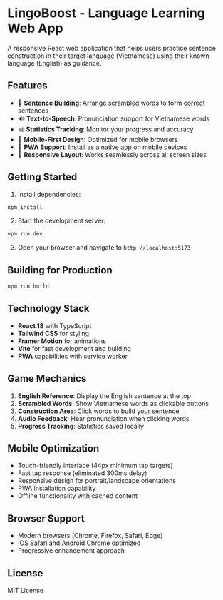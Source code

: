 # LingoBoost - Language Learning Web App

A responsive React web application that helps users practice sentence construction in their target language (Vietnamese) using their known language (English) as guidance.

## Features

- 🎯 **Sentence Building**: Arrange scrambled words to form correct sentences
- 🔊 **Text-to-Speech**: Pronunciation support for Vietnamese words
- 📊 **Statistics Tracking**: Monitor your progress and accuracy
- 📱 **Mobile-First Design**: Optimized for mobile browsers
- 🚀 **PWA Support**: Install as a native app on mobile devices
- 🎨 **Responsive Layout**: Works seamlessly across all screen sizes

## Getting Started

1. Install dependencies:
```bash
npm install
```

2. Start the development server:
```bash
npm run dev
```

3. Open your browser and navigate to `http://localhost:5173`

## Building for Production

```bash
npm run build
```

## Technology Stack

- **React 18** with TypeScript
- **Tailwind CSS** for styling
- **Framer Motion** for animations
- **Vite** for fast development and building
- **PWA** capabilities with service worker

## Game Mechanics

1. **English Reference**: Display the English sentence at the top
2. **Scrambled Words**: Show Vietnamese words as clickable buttons
3. **Construction Area**: Click words to build your sentence
4. **Audio Feedback**: Hear pronunciation when clicking words
5. **Progress Tracking**: Statistics saved locally

## Mobile Optimization

- Touch-friendly interface (44px minimum tap targets)
- Fast tap response (eliminated 300ms delay)
- Responsive design for portrait/landscape orientations
- PWA installation capability
- Offline functionality with cached content

## Browser Support

- Modern browsers (Chrome, Firefox, Safari, Edge)
- iOS Safari and Android Chrome optimized
- Progressive enhancement approach

## License

MIT License
